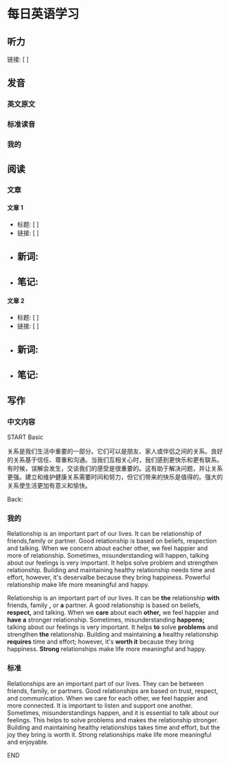 # 每日英语学习

## 听力
链接: [ ]


## 发音
### 英文原文

### 标准读音


### 我的

## 阅读
### 文章
#### 文章 1
- 标题: [ ]
- 链接: [ ]
- 新词:
  - 
- 笔记:
  - 

#### 文章 2
- 标题: [ ]
- 链接: [ ]
- 新词:
  - 
- 笔记:
  - 

## 写作
### 中文内容
START
Basic

关系是我们生活中重要的一部分。它们可以是朋友、家人或伴侣之间的关系。良好的关系基于信任、尊重和沟通。当我们互相关心时，我们感到更快乐和更有联系。有时候，误解会发生，交谈我们的感受是很重要的。这有助于解决问题，并让关系更强。建立和维护健康关系需要时间和努力，但它们带来的快乐是值得的。强大的关系使生活更加有意义和愉快。

Back: 
### 我的

Relationship is an important part of our lives. It can be relationship of friends,family or partner. Good relationship is based on beliefs, respection and talking. When we concern about eacher other, we feel happier and more of relationship. Sometimes, misunderstanding will happen, talking about our feelings is very important. It helps solve problem and strengthen relationship. Building and maintaining healthy relationship needs time and effort, however, it's deservalbe because they bring happiness. Powerful relationship make life more meaningful and happy.


Relationship is an important part of our lives. It can be **the** relationship **with** friends, family **,** or **a** partner. A good relationship is based on beliefs, **respect,** and talking. When we **care** about each **other,** we feel happier and **have a** stronger relationship. Sometimes, misunderstanding **happens;** talking about our feelings is very important. It helps **to** solve **problems** and strengthen **the** relationship. Building and maintaining **a** healthy relationship **requires** time and effort; however, it's **worth it** because they bring happiness. **Strong** relationships make life more meaningful and happy.
### 标准

Relationships are an important part of our lives. They can be between friends, family, or partners. Good relationships are based on trust, respect, and communication. When we care for each other, we feel happier and more connected. It is important to listen and support one another. Sometimes, misunderstandings happen, and it is essential to talk about our feelings. This helps to solve problems and makes the relationship stronger. Building and maintaining healthy relationships takes time and effort, but the joy they bring is worth it. Strong relationships make life more meaningful and enjoyable.
<!--ID: 1742174402614-->
END
